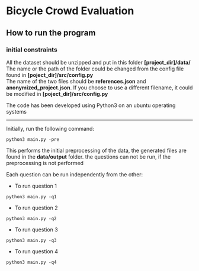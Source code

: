 # Bicycle Crowd Evaluation 

## How to run the program 

### initial constraints 
All the dataset should be unzipped and put in this folder **[project_dir]/data/**  
The name or the path of the folder could be changed from the config file found in **[poject_dir]/src/config.py**  
The name of the two files should be __references.json__ and __anonymized_project.json__. 
If you choose to use a different filename, it could be modified in **[poject_dir]/src/config.py**

The code has been developed using Python3 on an ubuntu operating systems 

--------------------------------
Initially, run the following command: 
``` 
python3 main.py -pre
```
This performs the initial preprocessing of the data, the generated files are found in the **data/output** folder. the questions can not be run, if the preprocessing is not performed

Each question can be run independently from the other:

* To run question 1
``` 
python3 main.py -q1
```
* To run question 2
``` 
python3 main.py -q2
```
* To run question 3
``` 
python3 main.py -q3
```
* To run question 4
``` 
python3 main.py -q4
```

